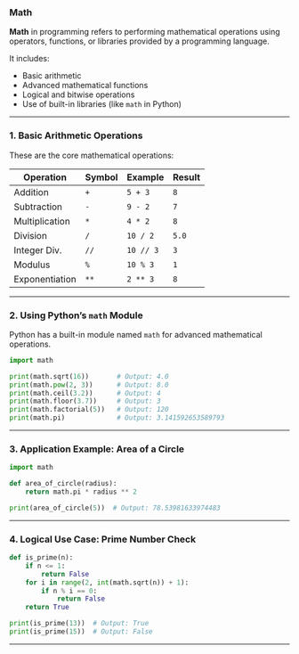 ### Math

**Math** in programming refers to performing mathematical operations using operators, functions, or libraries provided by a programming language.

It includes:

* Basic arithmetic
* Advanced mathematical functions
* Logical and bitwise operations
* Use of built-in libraries (like `math` in Python)

---

### 1. Basic Arithmetic Operations

These are the core mathematical operations:

| Operation      | Symbol | Example   | Result |
| -------------- | ------ | --------- | ------ |
| Addition       | `+`    | `5 + 3`   | `8`    |
| Subtraction    | `-`    | `9 - 2`   | `7`    |
| Multiplication | `*`    | `4 * 2`   | `8`    |
| Division       | `/`    | `10 / 2`  | `5.0`  |
| Integer Div.   | `//`   | `10 // 3` | `3`    |
| Modulus        | `%`    | `10 % 3`  | `1`    |
| Exponentiation | `**`   | `2 ** 3`  | `8`    |

---

### 2. Using Python’s `math` Module

Python has a built-in module named `math` for advanced mathematical operations.

```python
import math

print(math.sqrt(16))       # Output: 4.0
print(math.pow(2, 3))      # Output: 8.0
print(math.ceil(3.2))      # Output: 4
print(math.floor(3.7))     # Output: 3
print(math.factorial(5))   # Output: 120
print(math.pi)             # Output: 3.141592653589793
```

---

### 3. Application Example: Area of a Circle

```python
import math

def area_of_circle(radius):
    return math.pi * radius ** 2

print(area_of_circle(5))  # Output: 78.53981633974483
```

---

### 4. Logical Use Case: Prime Number Check

```python
def is_prime(n):
    if n <= 1:
        return False
    for i in range(2, int(math.sqrt(n)) + 1):
        if n % i == 0:
            return False
    return True

print(is_prime(13))  # Output: True
print(is_prime(15))  # Output: False
```

---
